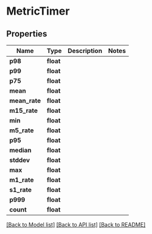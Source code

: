 # MetricTimer

## Properties
Name | Type | Description | Notes
------------ | ------------- | ------------- | -------------
**p98** | **float** |  | 
**p99** | **float** |  | 
**p75** | **float** |  | 
**mean** | **float** |  | 
**mean_rate** | **float** |  | 
**m15_rate** | **float** |  | 
**min** | **float** |  | 
**m5_rate** | **float** |  | 
**p95** | **float** |  | 
**median** | **float** |  | 
**stddev** | **float** |  | 
**max** | **float** |  | 
**m1_rate** | **float** |  | 
**s1_rate** | **float** |  | 
**p999** | **float** |  | 
**count** | **float** |  | 

[[Back to Model list]](../README.md#documentation-for-models) [[Back to API list]](../README.md#documentation-for-api-endpoints) [[Back to README]](../README.md)


